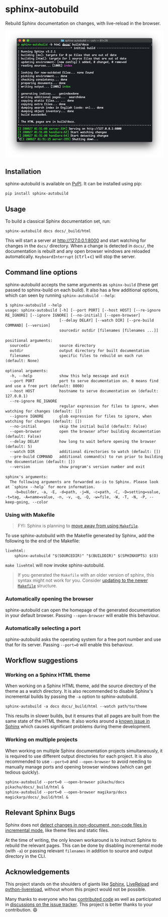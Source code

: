 # sphinx-autobuild

Rebuild Sphinx documentation on changes, with live-reload in the browser.

<p align="center">

![preview screenshot](./docs/_static/demo.png)

</p>

## Installation

sphinx-autobuild is available on [PyPI](https://pypi.org/p/sphinx-autobuild/). It can be installed using pip:

```
pip install sphinx-autobuild
```

## Usage

To build a classical Sphinx documentation set, run:

```
sphinx-autobuild docs docs/_build/html
```

This will start a server at http://127.0.0.1:8000 and start watching for changes in the `docs/` directory. When a change is detected in `docs/`, the documentation is rebuilt and any open browser windows are reloaded automatically. `KeyboardInterrupt` (<kbd>ctrl</kbd>+<kbd>c</kbd>) will stop the server.

## Command line options

sphinx-autobuild accepts the same arguments as `sphinx-build` (these get passed to sphinx-build on each build). It also has a few additional options, which can seen by running `sphinx-autobuild --help`:

```sh-session
$ sphinx-autobuild --help
usage: sphinx-autobuild [-h] [--port PORT] [--host HOST] [--re-ignore RE_IGNORE] [--ignore IGNORE] [--no-initial] [--open-browser]
                        [--delay DELAY] [--watch DIR] [--pre-build COMMAND] [--version]
                        sourcedir outdir [filenames [filenames ...]]

positional arguments:
  sourcedir             source directory
  outdir                output directory for built documentation
  filenames             specific files to rebuild on each run (default: None)

optional arguments:
  -h, --help            show this help message and exit
  --port PORT           port to serve documentation on. 0 means find and use a free port (default: 8000)
  --host HOST           hostname to serve documentation on (default: 127.0.0.1)
  --re-ignore RE_IGNORE
                        regular expression for files to ignore, when watching for changes (default: [])
  --ignore IGNORE       glob expression for files to ignore, when watching for changes (default: [])
  --no-initial          skip the initial build (default: False)
  --open-browser        open the browser after building documentation (default: False)
  --delay DELAY         how long to wait before opening the browser (default: 5)
  --watch DIR           additional directories to watch (default: [])
  --pre-build COMMAND   additional command(s) to run prior to building the documentation (default: [])
  --version             show program's version number and exit

sphinx's arguments:
  The following arguments are forwarded as-is to Sphinx. Please look at `sphinx --help` for more information.
    -b=builder, -a, -E, -d=path, -j=N, -c=path, -C, -D=setting=value, -t=tag, -A=name=value, -n, -v, -q, -Q, -w=file, -W, -T, -N, -P, --keep-going, --color
```

### Using with Makefile

> FYI: Sphinx is planning to [move away from using `Makefile`](https://github.com/sphinx-doc/sphinx/issues/5618#issuecomment-502415633).

To use sphinx-autobuild with the Makefile generated by Sphinx, add the following to the end of the Makefile:

```make
livehtml:
	sphinx-autobuild "$(SOURCEDIR)" "$(BUILDDIR)" $(SPHINXOPTS) $(O)
```

`make livehtml` will now invoke sphinx-autobuild.

> If you generated the `Makefile` with an older version of sphinx, this syntax might not work for you. Consider [updating to the newer `Makefile`](https://github.com/sphinx-doc/sphinx/blob/af62fa61e6cbd88d0798963211e73e5ba0d55e6d/sphinx/templates/quickstart/Makefile.new_t) structure.

### Automatically opening the browser

sphinx-autobuild can open the homepage of the generated documentation in your default browser. Passing `--open-browser` will enable this behaviour.

### Automatically selecting a port

sphinx-autobuild asks the operating system for a free port number and use that for its server. Passing `--port=0` will enable this behaviour.

## Workflow suggestions

### Working on a Sphinx HTML theme

When working on a Sphinx HTML theme, add the source directory of the theme as a watch directory. It is also recommended to disable Sphinx's incremental builds by passing the `-a` option to sphinx-autobuild.

```
sphinx-autobuild -a docs docs/_build/html --watch path/to/theme
```

This results in slower builds, but it ensures that all pages are built from the same state of the HTML theme. It also works around a [known issue in Sphinx](#user-content-relevant-sphinx-bugs) which causes significant problems during theme development.

### Working on multiple projects

When working on multiple Sphinx documentation projects simultaneously, it is required to use different output directories for each project. It is also recommended to use `--port=0` and `--open-browser` to avoid needing to manually manage ports and opening browser windows (which can get tedious quickly).

```
sphinx-autobuild --port=0 --open-browser pikachu/docs pikachu/docs/_build/html &
sphinx-autobuild --port=0 --open-browser magikarp/docs magickarp/docs/_build/html &
```

## Relevant Sphinx Bugs

Sphinx does not [detect changes in non-document, non-code files in incremental mode](https://github.com/GaretJax/sphinx-autobuild/issues/34), like theme files and static files.

At the time of writing, the only known workaround is to instruct Sphinx to rebuild the relevant pages. This can be done by disabling incremental mode (with `-a`) or passing relevant `filenames` in addition to source and output directory in the CLI.

## Acknowledgements

This project stands on the shoulders of giants like [Sphinx], [LiveReload] and [python-livereload], without whom this project would not be possible.

Many thanks to everyone who has [contributed code](https://github.com/GaretJax/sphinx-autobuild/graphs/contributors) as well as participated in [discussions on the issue tracker](https://github.com/GaretJax/sphinx-autobuild/issues). This project is better thanks to your contribution. :smile:

[Sphinx]: https://sphinx-doc.org/
[LiveReload]: https://livereload.com/
[python-livereload]: https://github.com/lepture/python-livereload
